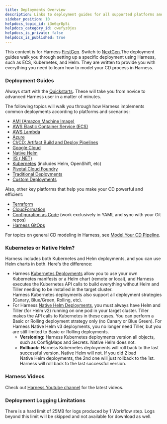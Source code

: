 ```yaml
---
title: Deployments Overview
description: Links to deployment guides for all supported platforms and scenarios.
sidebar_position: 10
helpdocs_topic_id: i3n6qr8p5i
helpdocs_category_id: cwefyz0jos
helpdocs_is_private: false
helpdocs_is_published: true
---
```


This content is for Harness [FirstGen](../../../../getting-started/harness-first-gen-vs-harness-next-gen.md). Switch to [NextGen](../../../../continuous-delivery/get-started/cd-pipeline-basics.md).The deployment guides walk you through setting up a specific deployment using Harness, such as ECS, Kubernetes, and Helm. They are written to provide you with everything you need to learn how to model your CD process in Harness.

### Deployment Guides

Always start with the [Quickstarts](/docs/category/quickstarts). These will take you from novice to advanced Harness user in a matter of minutes.

The following topics will walk you through how Harness implements common deployments according to platforms and scenarios:

- [​AMI (Amazon Machine Image)](../../aws-deployments/ami-deployments/ami-deployment.md)
- [​AWS Elastic Container Service (ECS)](../../aws-deployments/ecs-deployment/ecs-deployments-overview.md)
- [AWS Lambda](/docs/category/aws-lambda-deployments)
- [​Azure](/docs/category/azure-deployments-and-provisioning)
- [CI/CD: Artifact Build and Deploy Pipelines](/docs/category/cicd-artifact-build-and-deploy-pipelines)
- [Google Cloud](/docs/category/google-cloud)
- [Native Helm](/docs/category/native-helm-deployments)
- [​IIS (.NET)](../../dotnet-deployments/iis-net-deployment.md)
- [​Kubernetes](/docs/category/kubernetes-deployments) (includes Helm, OpenShift, etc)
- [Pivotal Cloud Foundry](../../pcf-deployments/pcf-tutorial-overview.md)
- [​Traditional Deployments](../../traditional-deployments/traditional-deployments-overview.md)
- [Custom Deployments](/docs/category/custom-deployments)

Also, other key platforms that help you make your CD powerful and efficient:

- [Terraform](/docs/category/terraform)
- [CloudFormation](/docs/category/aws-cloudformation)
- [Configuration as Code](/docs/category/configuration-as-code) (work exclusively in YAML and sync with your Git repos)
- [Harness GitOps](/docs/category/harness-git-based-how-tos)

For topics on general CD modeling in Harness, see [Model Your CD Pipeline](/docs/category/model-your-cd-pipeline).

### Kubernetes or Native Helm?

Harness includes both Kubernetes and Helm deployments, and you can use Helm charts in both. Here's the difference:

- Harness [Kubernetes Deployments](../../kubernetes-deployments/kubernetes-deployments-overview.md) allow you to use your own Kubernetes manifests or a Helm chart (remote or local), and Harness executes the Kubernetes API calls to build everything without Helm and Tiller needing to be installed in the target cluster.  
  Harness Kubernetes deployments also support all deployment strategies (Canary, Blue/Green, Rolling, etc).
- For Harness [Native Helm Deployments](../../helm-deployment/helm-deployments-overview.md), you must always have Helm and Tiller (for Helm v2) running on one pod in your target cluster. Tiller makes the API calls to Kubernetes in these cases. You can perform a Basic or Rolling deployment strategy only (no Canary or Blue Green). For Harness Native Helm v3 deployments, you no longer need Tiller, but you are still limited to Basic or Rolling deployments.
  - **Versioning:** Harness Kubernetes deployments version all objects, such as ConfigMaps and Secrets. Native Helm does not.
  - **Rollback:** Harness Kubernetes deployments will roll back to the last successful version. Native Helm will not. If you did 2 bad Native Helm deployments, the 2nd one will just rollback to the 1st. Harness will roll back to the last successful version.

### Harness Videos

Check out [Harness Youtube channel](https://www.youtube.com/c/Harnessio/videos) for the latest videos.

### Deployment Logging Limitations

There is a hard limit of 25MB for logs produced by 1 Workflow step. Logs beyond this limit will be skipped and not available for download as well.
